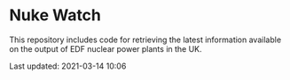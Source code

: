 # Nuke Watch

This repository includes code for retrieving the latest information available on the output of EDF nuclear power plants in the UK.

Last updated: 2021-03-14 10:06